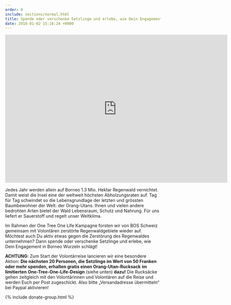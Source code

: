 ```yaml
---
order: 0
include: sections/normal.html
title: Spende oder verschenke Setzlinge und erlebe, wie Dein Engagement Wurzeln schlägt!
date: 2018-01-02 15:16:24 +0000
---
```

<div class="videoWrapper"> <iframe src="https://player.vimeo.com/video/245368582" width="720" height="480" frameborder="0" webkitallowfullscreen mozallowfullscreen allowfullscreen></iframe> </div>

Jedes Jahr werden allein auf Borneo 1.3 Mio. Hektar Regenwald vernichtet. Damit weist die Insel eine der weltweit höchsten Abholzungsraten auf. Tag für Tag schwindet so die Lebensgrundlage der letzten und grössten Baumbewohner der Welt: der Orang-Utans. Ihnen und vielen andere bedrohten Arten bietet der Wald Lebensraum, Schutz und Nahrung. Für uns liefert er Sauerstoff und regelt unser Weltklima.

Im Rahmen der One Tree One Life Kampagne forsten wir von BOS Schweiz gemeinsam mit Volontären zerstörte Regenwaldgebiete wieder auf. Möchtest auch Du aktiv etwas gegen die Zerstörung des Regenwaldes unternehmen? Dann spende oder verschenke Setzlinge und erlebe, wie Dein Engagement in Borneo Wurzeln schlägt!

**ACHTUNG:** Zum Start der Volontärreise lancieren wir eine besondere Aktion:  **Die nächsten 20 Personen, die Setzlinge im Wert von 50 Franken oder mehr spenden, erhalten gratis einen Orang-Utan-Rucksack** **im limitierten** **One-Tree-One-Life-Design** (siehe unten) **dazu!** Die Rucksäcke gehen zeitgleich mit den Volontärinnen und Volontären auf die Reise und werden Euch per Post zugeschickt. Also bitte „Versandadresse übermitteln“ bei Paypal aktivieren!

{% include donate-group.html %}